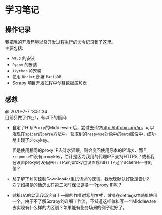# 学习笔记 #

## 操作记录 ##

我把我的开发环境以及开发过程执行的命令记录到了[这里][ScrapyNote]。  
主要包括: 
- `WSL2` 的安装
- `Pyenv` 的安装
- `IPython` 的安装
- 使用 `Docker` 部署 `MariaDB`
- Scrapy 项目开发过程中创建数据库和表

## 感想 ##

@ 2020-7-7 18:51:34  
目前只做了作业1，有以下的疑问:  
-   自定了HttpProxy的Middleware后，尝试去请求<http://httpbin.org/ip>，可以发现在`spider`的`parse`方法中，获取到的`response`对象中的`meta`属性中，成功地出现了`proxy`key。

    但是使用相同的proxy IP去请求猫眼，则会变回使用原本的IP请求，而且`response`中没有`proxy`key，估计是因为我用的代理IP不支持HTTPS？或者我在设置proxy时没有把HTTPS的proxy也设置成和HTTP这个scheme一样的值？

-   想了解下如何控制Downloader重试请求的逻辑，我发现默认好像是尝试2次？如果是的话怎么在第二次时保证更换一个proxy IP呢？

-   随机UA的实现我承接自上一周的作业时写的方式，就是在settings中随机使用一个，由于不了解Scrapy的详细工作流，不知道这样做和写一个Middleware去实现有什么样的大区别？如果能有业务场景的例子就好了。

[ScrapyNote]: ./scrapy_note.md
